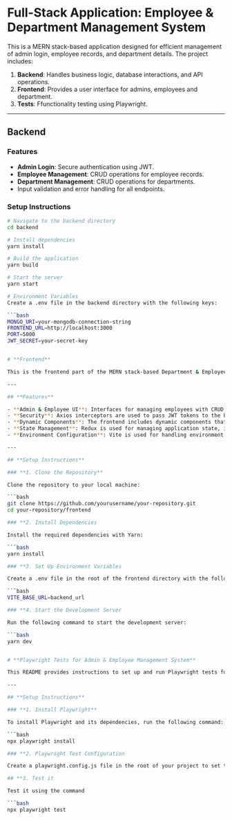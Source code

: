 # Full-Stack Application: Employee & Department Management System

This is a MERN stack-based application designed for efficient management of admin login, employee records, and department details. The project includes:

1. **Backend**: Handles business logic, database interactions, and API operations.
2. **Frontend**: Provides a user interface for admins, employees and department.
3. **Tests**: Ffunctionality testing using Playwright.

---

## **Backend**

### **Features**
- **Admin Login**: Secure authentication using JWT.
- **Employee Management**: CRUD operations for employee records.
- **Department Management**: CRUD operations for departments.
- Input validation and error handling for all endpoints.

### **Setup Instructions**
```bash
# Navigate to the backend directory
cd backend

# Install dependencies
yarn install

# Build the application
yarn build

# Start the server
yarn start

# Environment Variables
Create a .env file in the backend directory with the following keys:

```bash
MONGO_URI=your-mongodb-connection-string
FRONTEND_URL=http://localhost:3000
PORT=5000
JWT_SECRET=your-secret-key


# **Frontend**

This is the frontend part of the MERN stack-based Department & Employee Management System. It provides a user interface for admins to manage employee records and departments, with features like CRUD operations, sorting, and filtering.

---

## **Features**

- **Admin & Employee UI**: Interfaces for managing employees with CRUD functionality and sorting/filtering, and for managing departments with CRUD operations (no search and sort).
- **Security**: Axios interceptors are used to pass JWT tokens to the backend for secure communication.
- **Dynamic Components**: The frontend includes dynamic components that can be modified to adjust to different data inputs or structure.
- **State Management**: Redux is used for managing application state, including token management.
- **Environment Configuration**: Vite is used for handling environment variables for the frontend build.

---

## **Setup Instructions**

### **1. Clone the Repository**

Clone the repository to your local machine:

```bash
git clone https://github.com/yourusername/your-repository.git
cd your-repository/frontend

### **2. Install Dependencies

Install the required dependencies with Yarn:

```bash
yarn install

### **3. Set Up Environment Variables

Create a .env file in the root of the frontend directory with the following content:

```bash
VITE_BASE_URL=backend_url

### **4. Start the Development Server

Run the following command to start the development server:

```bash
yarn dev


# **Playwright Tests for Admin & Employee Management System**

This README provides instructions to set up and run Playwright tests for verifying the functionalities of the Admin & Employee Management System.

---

## **Setup Instructions**

### **1. Install Playwright**

To install Playwright and its dependencies, run the following command:

```bash
npx playwright install

### **2. Playwright Test Configuration

Create a playwright.config.js file in the root of your project to set the base URL for the website.

## **3. Test it

Test it using the command

```bash
npx playwright test
